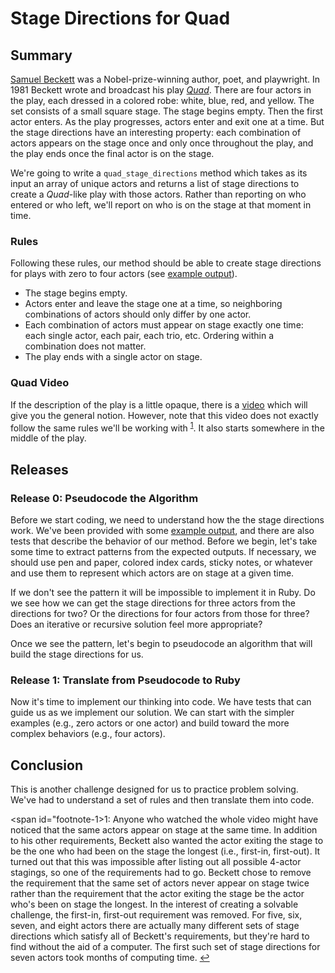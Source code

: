 # Stage Directions for Quad

## Summary
[Samuel Beckett](http://en.wikipedia.org/wiki/Samuel_Beckett) was a Nobel-prize-winning author, poet, and playwright.  In 1981 Beckett wrote and broadcast his play *[Quad](http://en.wikipedia.org/wiki/Quad_%28play%29)*. There are four actors in the play, each dressed in a colored robe:  white, blue, red, and yellow.  The set consists of a small square stage. The stage begins empty.  Then the first actor enters.  As the play progresses, actors enter and exit one at a time.  But the stage directions have an interesting property: each combination of actors appears on the stage once and only once throughout the play, and the play ends once the final actor is on the stage.

We're going to write a `quad_stage_directions` method which takes as its input an array of unique actors and returns a list of stage directions to create a *Quad*-like play with those actors. Rather than reporting on who entered or who left, we'll report on who is on the stage at that moment in time.


### Rules
Following these rules, our method should be able to create stage directions for plays with zero to four actors (see [example output][]).

- The stage begins empty.
- Actors enter and leave the stage one at a time, so neighboring combinations of actors should only differ by one actor.
- Each combination of actors must appear on stage exactly one time: each single actor, each pair, each trio, etc.  Ordering within a combination does not matter.
- The play ends with a single actor on stage.


### Quad Video
If the description of the play is a little opaque, there is a [video](https://www.youtube.com/embed/GMnKDGfpV7c?rel=0) which will give you the general notion.  However, note that this video does not exactly follow the same rules we'll be working with <sup id="footnote-link-1">[1](#footnote-1)</sup>.  It also starts somewhere in the middle of the play.


## Releases
### Release 0: Pseudocode the Algorithm
Before we start coding, we need to understand how the the stage directions work.  We've been provided with some [example output], and there are also tests that describe the behavior of our method.  Before we begin, let's take some time to extract patterns from the expected outputs.  If necessary, we should use pen and paper, colored index cards, sticky notes, or whatever and use them to represent which actors are on stage at a given time.

If we don't see the pattern it will be impossible to implement it in Ruby.  Do we see how we can get the stage directions for three actors from the directions for two?  Or the directions for four actors from those for three?  Does an iterative or recursive solution feel more appropriate?

Once we see the pattern, let's begin to pseudocode an algorithm that will build the stage directions for us.


### Release 1: Translate from Pseudocode to Ruby
Now it's time to implement our thinking into code.  We have tests that can guide us as we implement our solution.  We can start with the simpler examples (e.g., zero actors or one actor) and build toward the more complex behaviors (e.g., four actors).


## Conclusion
This is another challenge designed for us to practice problem solving.  We've had to understand a set of rules and then translate them into code.


<span id="footnote-1>1</span>:  Anyone who watched the whole video might have noticed that the same actors appear on stage at the same time. In addition to his other requirements, Beckett also wanted the actor exiting the stage to be the one who had been on the stage the longest (i.e., first-in, first-out). It turned out that this was impossible after listing out all possible 4-actor stagings, so one of the requirements had to go.  Beckett chose to remove the requirement that the same set of actors never appear on stage twice rather than the requirement that the actor exiting the stage be the actor who's been on stage the longest. In the interest of creating a solvable challenge, the first-in, first-out requirement was removed.  For five, six, seven, and eight actors there are actually many different sets of stage directions which satisfy all of Beckett's requirements, but they're hard to find without the aid of a computer. The first such set of stage directions for seven actors took months of computing time.  [↩](#footnote-link-1)

[example output]: readme-assets/example-output.md
